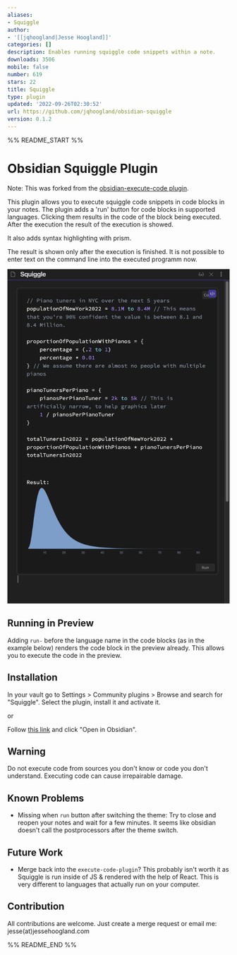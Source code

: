 ```yaml
---
aliases:
- Squiggle
author:
- '[[jqhoogland|Jesse Hoogland]]'
categories: []
description: Enables running squiggle code snippets within a note.
downloads: 3506
mobile: false
number: 619
stars: 22
title: Squiggle
type: plugin
updated: '2022-09-26T02:30:52'
url: https://github.com/jqhoogland/obsidian-squiggle
version: 0.1.2
---
```


%% README_START %%

# Obsidian Squiggle Plugin

Note: This was forked from the [obsidian-execute-code plugin](https://github.com/twibiral/obsidian-execute-code/blob/master/execute_code_example.gif?raw=true).

This plugin allows you to execute squiggle code snippets in code blocks in your notes. The plugin adds a 'run' button for code blocks in supported languages. Clicking them results in the code of the block being executed. After the execution the result of the execution is showed. 

It also adds syntax highlighting with prism.

The result is shown only after the execution is finished. It is not possible to enter text on the command line into the executed programm now.

![Demo](https://raw.githubusercontent.com/jqhoogland/obsidian-squiggle/HEAD/docs/demo.png)


## Running in Preview

Adding `run-` before the language name in the code blocks (as in the example below) renders the code block in the
preview already.
This allows you to execute the code in the preview.

## Installation

In your vault go to Settings > Community plugins > Browse and search for "Squiggle". Select the plugin, install it
and activate it.

or

Follow [this link](https://obsidian.md/plugins?search=squiggle#) and click "Open in Obsidian".

## Warning
Do not execute code from sources you don't know or code you don't understand. Executing code can cause irrepairable damage.

## Known Problems
- Missing when `run` button after switching the theme: Try to close and reopen your notes and wait for a few minutes. It seems like obsidian doesn't call the postprocessors after the theme switch.

## Future Work
- Merge back into the `execute-code-plugin`? This probably isn't worth it as Squiggle is run inside of JS & rendered with the help of React. This is very different to languages that actually run on your computer.

## Contribution
All contributions are welcome. Just create a merge request or email me: jesse(at)jessehoogland.com



%% README_END %%